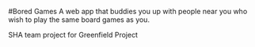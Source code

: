#Bored Games
A web app that buddies you up with people near you who wish to play the same board games as you.

SHA team project for Greenfield Project
